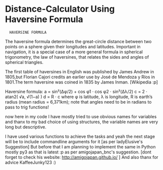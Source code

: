 # Distance-Calculator Using Haversine Formula
      HAVERSINE FORMULA
The haversine formula determines the great-circle distance between two points on a sphere given their longitudes and latitudes. Important in navigation, it is a special case of a more general formula in spherical trigonometry, the law of haversines, that relates the sides and angles of spherical triangles.

The first table of haversines in English was published by James Andrew in 1805,but Florian Cajori credits an earlier use by José de Mendoza y Ríos in 1801.The term haversine was coined in 1835 by James Inman.
[Wikipedia :p]


Haversine
formula: 	a = sin²(Δφ/2) + cos φ1 ⋅ cos φ2 ⋅ sin²(Δλ/2)
c = 2 ⋅ atan2( √a, √(1−a) )
d = R ⋅ c
where 	φ is latitude, λ is longitude, R is earth’s radius (mean radius = 6,371km);
note that angles need to be in radians to pass to trig functions!

now here in my code I have mostly tried to use obvious names for variables and thanx to my bad choice of using structures, the variable names are very long but descriptive.

I have used various functions to achieve the tasks and yeah the next stage will be to include commandline arguments for it [as per ladyElusive's Suggestion]
But before that I am planning to implement the same in Python mostly py3 as that is latest :p as per amigojapan_bnc's suggestion.
[dont forget to check his website:  http://amigojapan.github.io/ ]
And also thanx for advice KaffeeJunky123 :)
